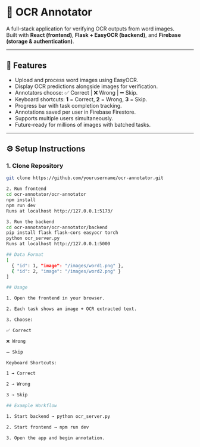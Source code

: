 # 📝 OCR Annotator

A full-stack application for verifying OCR outputs from word images.  
Built with **React (frontend)**, **Flask + EasyOCR (backend)**, and **Firebase (storage & authentication)**.

---

## 🚀 Features
- Upload and process word images using EasyOCR.
- Display OCR predictions alongside images for verification.
- Annotators choose: ✅ Correct | ❌ Wrong | ➖ Skip.
- Keyboard shortcuts: **1** = Correct, **2** = Wrong, **3** = Skip.
- Progress bar with task completion tracking.
- Annotations saved per user in Firebase Firestore.
- Supports multiple users simultaneously.
- Future-ready for millions of images with batched tasks.

---

## ⚙️ Setup Instructions

### 1. Clone Repository
```bash
git clone https://github.com/yourusername/ocr-annotator.git

2. Run frontend
cd ocr-annotator/ocr-annotator
npm install
npm run dev
Runs at localhost http://127.0.0.1:5173/

3. Run the backend
cd ocr-annotator/ocr-annotator/backend
pip install flask flask-cors easyocr torch
python ocr_server.py
Runs at localhost http://127.0.0.1:5000 

## Data Format
[
  { "id": 1, "image": "/images/word1.png" },
  { "id": 2, "image": "/images/word2.png" }
]

## Usage

1. Open the frontend in your browser.

2. Each task shows an image + OCR extracted text.

3. Choose:

✅ Correct

❌ Wrong

➖ Skip

Keyboard Shortcuts:

1 → Correct

2 → Wrong

3 → Skip

## Example Workflow

1. Start backend → python ocr_server.py

2. Start frontend → npm run dev

3. Open the app and begin annotation.